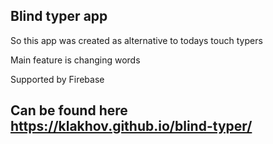 ## Blind typer app
So this app was created as alternative to todays touch typers 

Main feature is changing words

Supported by Firebase

## Can be found here https://klakhov.github.io/blind-typer/
